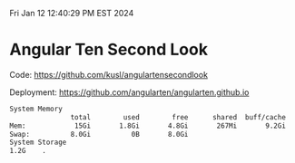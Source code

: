 Fri Jan 12 12:40:29 PM EST 2024

# Angular Ten Second Look

Code: https://github.com/kusl/angulartensecondlook

Deployment: https://github.com/angularten/angularten.github.io

```bash
System Memory
               total        used        free      shared  buff/cache   available
Mem:            15Gi       1.8Gi       4.8Gi       267Mi       9.2Gi        13Gi
Swap:          8.0Gi          0B       8.0Gi
System Storage
1.2G	.
```
